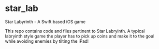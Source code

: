 # star_lab
Star Labyrinth - A Swift based iOS game

This repo contains code and files pertinent to Star Labryinth. A typical labryinth style game the player has to pick up coins and make it to the goal while avoiding enemies by tilting the iPad!
